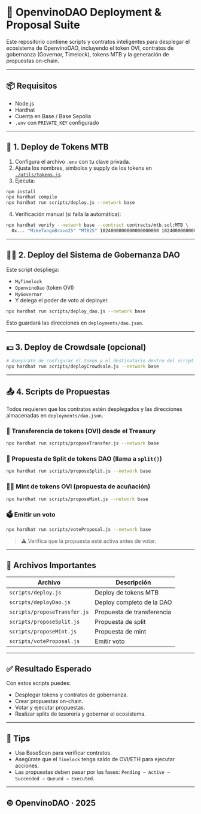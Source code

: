 # 🧪 OpenvinoDAO Deployment & Proposal Suite

Este repositorio contiene scripts y contratos inteligentes para desplegar el ecosistema de OpenvinoDAO, incluyendo el token OVI, contratos de gobernanza (Governor, Timelock), tokens MTB y la generación de propuestas on-chain.

---

## 📦 Requisitos

- Node.js
- Hardhat
- Cuenta en Base / Base Sepolia
- `.env` con `PRIVATE_KEY` configurado

---

## 🧱 1. Deploy de Tokens MTB

1. Configura el archivo `.env` con tu clave privada.
2. Ajusta los nombres, símbolos y supply de los tokens en [`./utils/tokens.js`](./utils/tokens.js).
3. Ejecuta:

```bash
npm install
npx hardhat compile
npx hardhat run scripts/deploy.js --network base
```

4. Verificación manual (si falla la automática):

```bash
npx hardhat verify --network base --contract contracts/mtb.sol:MTB \
  0x... "MikeTangoBravo25" "MTB25" 1024000000000000000000 1024000000000000000000
```

---

## 🧑‍⚖️ 2. Deploy del Sistema de Gobernanza DAO

Este script despliega:

- `MyTimelock`
- `OpenvinoDao` (token OVI)
- `MyGovernor`
- Y delega el poder de voto al deployer.

```bash
npx hardhat run scripts/deploy_dao.js --network base
```

Esto guardará las direcciones en `deployments/dao.json`.

---

## 💵 3. Deploy de Crowdsale (opcional)

```bash
# Asegúrate de configurar el token y el destinatario dentro del script.
npx hardhat run scripts/deployCrowdsale.js --network base
```

---

## 📤 4. Scripts de Propuestas

Todos requieren que los contratos estén desplegados y las direcciones almacenadas en `deployments/dao.json`.

### 🔁 Transferencia de tokens (OVI) desde el Treasury

```bash
npx hardhat run scripts/proposeTransfer.js --network base
```

### 🍷 Propuesta de Split de tokens DAO (llama a `split()`)

```bash
npx hardhat run scripts/proposeSplit.js --network base
```

### 🧑‍🎨 Mint de tokens OVI (propuesta de acuñación)

```bash
npx hardhat run scripts/proposeMint.js --network base
```

### 🗳️ Emitir un voto

```bash
npx hardhat run scripts/voteProposal.js --network base
```

> ⚠️ Verifica que la propuesta esté activa antes de votar.

---

## 📁 Archivos Importantes

| Archivo                      | Descripción                |
| ---------------------------- | -------------------------- |
| `scripts/deploy.js`          | Deploy de tokens MTB       |
| `scripts/deployDao.js`       | Deploy completo de la DAO  |
| `scripts/proposeTransfer.js` | Propuesta de transferencia |
| `scripts/proposeSplit.js`    | Propuesta de split         |
| `scripts/proposeMint.js`     | Propuesta de mint          |
| `scripts/voteProposal.js`    | Emitir voto                |

---

## ✅ Resultado Esperado

Con estos scripts puedes:

- Desplegar tokens y contratos de gobernanza.
- Crear propuestas on-chain.
- Votar y ejecutar propuestas.
- Realizar splits de tesorería y gobernar el ecosistema.

---

## 🧠 Tips

- Usa BaseScan para verificar contratos.
- Asegúrate que el `Timelock` tenga saldo de OVI/ETH para ejecutar acciones.
- Las propuestas deben pasar por las fases: `Pending → Active → Succeeded → Queued → Executed`.

---

## © OpenvinoDAO · 2025
